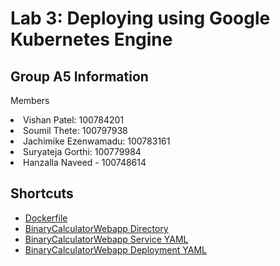 # Lab 3: Deploying using Google Kubernetes Engine

## Group A5 Information
<p>Members</p>
  <li>Vishan Patel: 100784201</li>
  <li>Soumil Thete: 100797938</li>
  <li>Jachimike Ezenwamadu: 100783161</li>
  <li>Suryateja Gorthi: 100779984</li>
  <li>Hanzalla Naveed - 100748614</li>

## Shortcuts
- [Dockerfile](https://github.com/23Vishan/Software-Quality/blob/main/Lab%202/BinaryCalculatorWebapp/Dockerfile)
- [BinaryCalculatorWebapp Directory](https://github.com/23Vishan/Software-Quality/tree/main/Lab%202/BinaryCalculatorWebapp)
- [BinaryCalculatorWebapp Service YAML](https://github.com/23Vishan/Software-Quality/blob/main/Lab%203/calc-service.yaml)
- [BinaryCalculatorWebapp Deployment YAML](https://github.com/23Vishan/Software-Quality/blob/main/Lab%203/calc-deploy.yaml)

